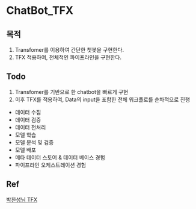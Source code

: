 # ChatBot_TFX

## 목적
1. Transfomer를 이용하여 간단한 챗봇을 구현한다.
2. TFX 적용하여, 전체적인 파이프라인을 구현한다.

## Todo
1. Transfomer를 기반으로 한 chatbot을 빠르게 구현
2. 이후 TFX를 적용하여, Data의 input을 포함한 전체 워크플로를 순차적으로 진행
- 데이터 수집
- 데이터 검증
- 데이터 전처리
- 모델 학습
- 모델 분석 및 검증
- 모델 배포
- 메타 데이터 스토어 & 데이터 베이스 경험
- 파이프라인 오케스트레이션 경험

## Ref
[박찬성님 TFX](https://github.com/deep-diver/semantic-segmentation-ml-pipeline)

